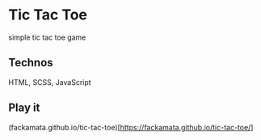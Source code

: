 # Tic Tac Toe

simple tic tac toe game

## Technos

HTML, SCSS, JavaScript

## Play it

(fackamata.github.io/tic-tac-toe)[https://fackamata.github.io/tic-tac-toe/]